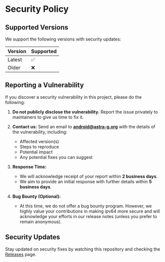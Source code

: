 # Security Policy

## Supported Versions

We support the following versions with security updates:

| Version | Supported          |
| ------- | ------------------ |
| Latest  | :white_check_mark: |
| Older   | :x:                |

## Reporting a Vulnerability

If you discover a security vulnerability in this project, please do the following:

1. **Do not publicly disclose the vulnerability.**
   Report the issue privately to maintainers to give us time to fix it.

2. **Contact us:**
   Send an email to **android@astra-g.org** with the details of the vulnerability, including:

   - Affected version(s)
   - Steps to reproduce
   - Potential impact
   - Any potential fixes you can suggest

3. **Response Time:**

   - We will acknowledge receipt of your report within **2 business days**.
   - We aim to provide an initial response with further details within **5 business days**.

4. **Bug Bounty (Optional):**
   - At this time, we do not offer a bug bounty program. However, we highly value your contributions in making ipv64 more secure and will acknowledge your efforts in our release notes (unless you prefer to remain anonymous).

## Security Updates

Stay updated on security fixes by watching this repository and checking the [Releases](https://github.com/Ludy87/ipv64/releases) page.
